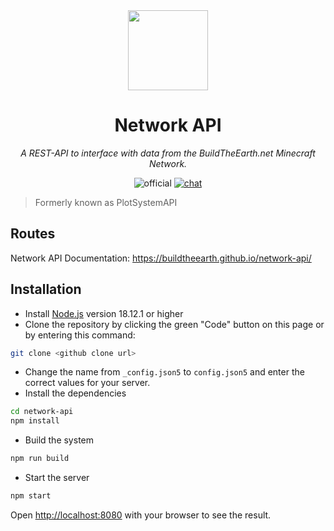 <!-- markdownlint-disable -->
<div align="center">

<img width="128" src="https://buildtheearth.net/assets/img/site-logo-animated.gif" />

# Network API

_A REST-API to interface with data from the BuildTheEarth.net Minecraft Network._

![official](https://go.buildtheearth.net/official-shield)
[![chat](https://img.shields.io/discord/690908396404080650?label=Discord&color=768AD4)](https://discord.gg/buildtheearth)

</div>
<!-- markdownlint-restore -->

> Formerly known as PlotSystemAPI

## Routes

Network API Documentation: 
https://buildtheearth.github.io/network-api/


## Installation

- Install [Node.js](https://nodejs.org/en/) version 18.12.1 or higher
- Clone the repository by clicking the green "Code" button on this page or by entering this command:
```bash
git clone <github clone url>
```
- Change the name from `_config.json5` to `config.json5` and enter the correct values for your server.
- Install the dependencies
```bash
cd network-api
npm install
```
- Build the system
```bash
npm run build
```
- Start the server
```bash
npm start
```
Open [http://localhost:8080](http://localhost:8080) with your browser to see the result.
